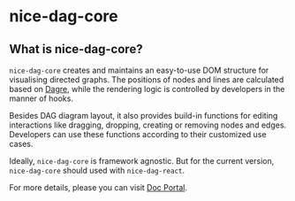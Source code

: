 # nice-dag-core

## What is nice-dag-core?

`nice-dag-core` creates and maintains an easy-to-use DOM structure for visualising directed graphs. The positions of nodes and lines are calculated based on [Dagre](https://github.com/dagrejs/dagre), while the rendering logic is controlled by developers in the manner of hooks.

Besides DAG diagram layout, it also provides build-in functions for editing interactions like dragging, dropping, creating or removing nodes and edges. Developers can use these functions according to their customized use cases. 

Ideally, `nice-dag-core` is framework agnostic. But for the current version, `nice-dag-core` should used with `nice-dag-react`. 

For more details, please you can visit [Doc Portal](https://opensource.ebay.com/nice-dag/docs/intro).
